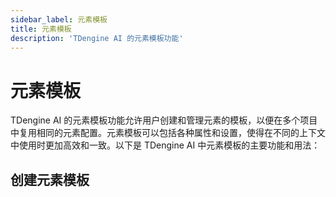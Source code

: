 ```yaml
---
sidebar_label: 元素模板
title: 元素模板
description: 'TDengine AI 的元素模板功能'
---
```


# 元素模板

TDengine AI 的元素模板功能允许用户创建和管理元素的模板，以便在多个项目中复用相同的元素配置。元素模板可以包括各种属性和设置，使得在不同的上下文中使用时更加高效和一致。以下是 TDengine AI 中元素模板的主要功能和用法：

## 创建元素模板